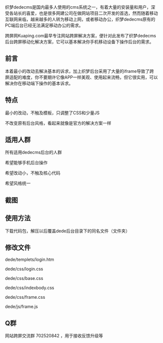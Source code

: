 织梦dedecms是国内最多人使用的cms系统之一，有着大量的安装量和用户，深受各站长的喜爱，也是很多网建公司在做网站项目二次开发的首选，然而随着移动互联网来临，越来越多的人转为移动上网，或者移动办公，织梦dedecms原有的PC端后台已经无法满足移动办公的需求。

跨屏网Kuaping.com最早专注网站跨屏解决方案，便针对此发布了织梦dedecms后台跨屏移动化解决方案，它可以基本解决你手机移动设备下操作后台的需求。

前言
-----------------

本着最小的改动去解决基本的诉求，加上织梦后台采用了大量的iframe导致了跨屏适配的难度，你不要期许它像APP一样美观、使用起来流畅，但它很实用，可以解决你在移动端下操作的基本诉求。

特点
-----------------

最小的改动，不触及模板，只调整了CSS和少量JS

不改变原有后台风格，看起来就像是官方的解决方案一样

适用人群
-----------------

所有适用dedecms后台的人群

希望能够手机后台操作

希望改动小，不触及核心代码

希望风格统一

截图
-----------------



使用方法
-----------------

下载代码包，解压以后覆盖dede后台目录下的同名文件（文件夹）

修改文件
-----------------

dede/templets/login.htm

dede/css/login.css

dede/css/base.css

dede/css/indexbody.css

dede/css/frame.css

dede/js/frame.js

Q群
-----------------

网站跨屏交流群 702520842 ，用于接收反馈升级等
